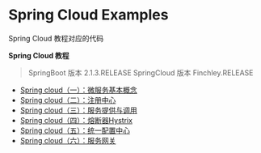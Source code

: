 # Spring Cloud Examples

Spring Cloud 教程对应的代码

**Spring Cloud 教程**
> SpringBoot 版本 2.1.3.RELEASE
> SpringCloud 版本 Finchley.RELEASE

- [Spring cloud（一）：微服务基本概念](http://geek5.cn/blog/2019/03/14/spring-cloud-introduction.html)
- [Spring cloud（二）：注册中心](http://geek5.cn/blog/2019/03/14/spring-cloud-eureka.html)
- [Spring cloud（三）：服务提供与调用](http://geek5.cn/blog/2019/03/14/spring-cloud-producer-consumer.html)
- [Spring cloud（四）：熔断器Hystrix](http://geek5.cn/blog/2019/03/19/spring-cloud-hystrix.html)
- [Spring cloud（五）：统一配置中心](http://geek5.cn/blog/2019/03/18/spring-cloud-config-center.html)
- [Spring cloud（六）：服务网关](http://geek5.cn/blog/2019/03/18/spring-cloud-gateway.html)